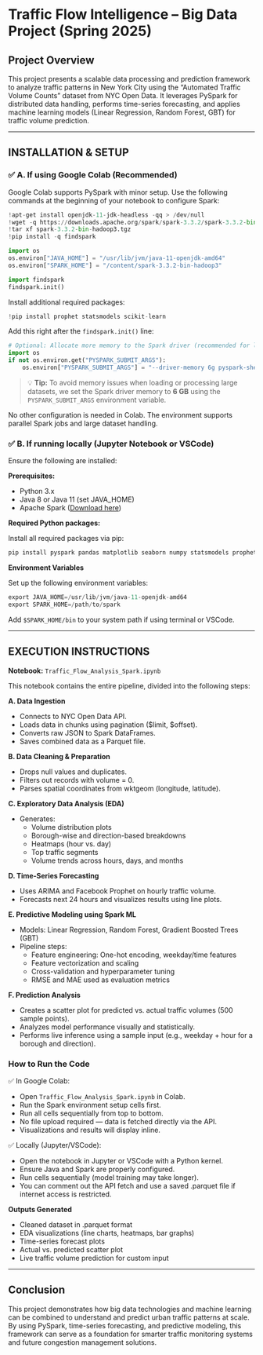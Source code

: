 # Traffic Flow Intelligence – Big Data Project (Spring 2025)

## Project Overview  
This project presents a scalable data processing and prediction framework to analyze traffic patterns in New York City using the “Automated Traffic Volume Counts” dataset from NYC Open Data. It leverages PySpark for distributed data handling, performs time-series forecasting, and applies machine learning models (Linear Regression, Random Forest, GBT) for traffic volume prediction.

---

## INSTALLATION & SETUP

### ✅ A. If using Google Colab (Recommended)

Google Colab supports PySpark with minor setup. Use the following commands at the beginning of your notebook to configure Spark:

```python
!apt-get install openjdk-11-jdk-headless -qq > /dev/null
!wget -q https://downloads.apache.org/spark/spark-3.3.2/spark-3.3.2-bin-hadoop3.tgz
!tar xf spark-3.3.2-bin-hadoop3.tgz
!pip install -q findspark

import os
os.environ["JAVA_HOME"] = "/usr/lib/jvm/java-11-openjdk-amd64"
os.environ["SPARK_HOME"] = "/content/spark-3.3.2-bin-hadoop3"

import findspark
findspark.init()
```

Install additional required packages:
```python
!pip install prophet statsmodels scikit-learn
```

Add this right after the `findspark.init()` line:
```python
# Optional: Allocate more memory to the Spark driver (recommended for large datasets)
import os
if not os.environ.get("PYSPARK_SUBMIT_ARGS"):
    os.environ["PYSPARK_SUBMIT_ARGS"] = "--driver-memory 6g pyspark-shell"
```
> 💡 **Tip:** To avoid memory issues when loading or processing large datasets, we set the Spark driver memory to **6 GB** using the `PYSPARK_SUBMIT_ARGS` environment variable.



No other configuration is needed in Colab. The environment supports parallel Spark jobs and large dataset handling.

### ✅ B. If running locally (Jupyter Notebook or VSCode)

Ensure the following are installed:

**Prerequisites:**
- Python 3.x
- Java 8 or Java 11 (set JAVA_HOME)
- Apache Spark ([Download here]([https://example.com](https://spark.apache.org/downloads.html)))

**Required Python packages:**

Install all required packages via pip:
```python
pip install pyspark pandas matplotlib seaborn numpy statsmodels prophet scikit-learn
```

**Environment Variables**

Set up the following environment variables:
```python
export JAVA_HOME=/usr/lib/jvm/java-11-openjdk-amd64
export SPARK_HOME=/path/to/spark
```
Add `$SPARK_HOME/bin` to your system path if using terminal or VSCode.

---

## EXECUTION INSTRUCTIONS

**Notebook:** `Traffic_Flow_Analysis_Spark.ipynb`

This notebook contains the entire pipeline, divided into the following steps:

**A. Data Ingestion**
- Connects to NYC Open Data API.
- Loads data in chunks using pagination ($limit, $offset).
- Converts raw JSON to Spark DataFrames.
- Saves combined data as a Parquet file.

**B. Data Cleaning & Preparation**
- Drops null values and duplicates.
- Filters out records with volume = 0.
- Parses spatial coordinates from wktgeom (longitude, latitude).

**C. Exploratory Data Analysis (EDA)**
- Generates:
  - Volume distribution plots
  - Borough-wise and direction-based breakdowns
  - Heatmaps (hour vs. day)
  - Top traffic segments
  - Volume trends across hours, days, and months

**D. Time-Series Forecasting**
- Uses ARIMA and Facebook Prophet on hourly traffic volume.
- Forecasts next 24 hours and visualizes results using line plots.

**E. Predictive Modeling using Spark ML**
- Models: Linear Regression, Random Forest, Gradient Boosted Trees (GBT)
- Pipeline steps:
  - Feature engineering: One-hot encoding, weekday/time features
  - Feature vectorization and scaling
  - Cross-validation and hyperparameter tuning
  - RMSE and MAE used as evaluation metrics

**F. Prediction Analysis**
- Creates a scatter plot for predicted vs. actual traffic volumes (500 sample points).
- Analyzes model performance visually and statistically.
- Performs live inference using a sample input (e.g., weekday + hour for a borough and direction).

### How to Run the Code

✅ In Google Colab:
- Open `Traffic_Flow_Analysis_Spark.ipynb` in Colab.
- Run the Spark environment setup cells first.
- Run all cells sequentially from top to bottom.
- No file upload required — data is fetched directly via the API.
- Visualizations and results will display inline.

✅ Locally (Jupyter/VSCode):
- Open the notebook in Jupyter or VSCode with a Python kernel.
- Ensure Java and Spark are properly configured.
- Run cells sequentially (model training may take longer).
- You can comment out the API fetch and use a saved .parquet file if internet access is restricted.

**Outputs Generated**
- Cleaned dataset in .parquet format
- EDA visualizations (line charts, heatmaps, bar graphs)
- Time-series forecast plots
- Actual vs. predicted scatter plot
- Live traffic volume prediction for custom input

---
## Conclusion

This project demonstrates how big data technologies and machine learning can be combined to understand and predict urban traffic patterns at scale. By using PySpark, time-series forecasting, and predictive modeling, this framework can serve as a foundation for smarter traffic monitoring systems and future congestion management solutions.





